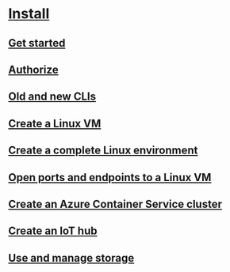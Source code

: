 # [Install](install-az-cli2.md)
## [Get started](get-started-with-az-cli2.md)
## [Authorize](authorize-az-cli2.md)
## [Old and new CLIs](old-and-new-clis.md)
## [Create a Linux VM](..\..\azure\virtual-machines\virtual-machines-linux-quick-create-cli?toc=%2fcli%2fazure%2ftoc.json)
## [Create a complete Linux environment](..\..\azure\virtual-machines\virtual-machines-linux-create-cli-complete?toc=%2fcli%2fazure%2ftoc.json)
## [Open ports and endpoints to a Linux VM](..\..\azure\virtual-machines\virtual-machines-linux-nsg-quickstart?toc=%2fcli%2fazure%2ftoc.json)
## [Create an Azure Container Service cluster](..\..\azure\container-service\container-service-create-acs-cluster-cli?toc=%2fcli%2fazure%2ftoc.json)
## [Create an IoT hub](..\..\azure\iot-hub\iot-hub-create-using-cli?toc=%2fcli%2fazure%2ftoc.json)
## [Use and manage storage](..\..\azure\storage\storage-azure-cli?toc=%2fcli%2fazure%2ftoc.json)
